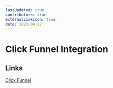 ```yaml
---
lastUpdated: true
contributors: true
externalLinkIcon: true
date: 2023-04-17
---
```

# Click Funnel Integration

## Links

[Click Funnel](https://www.loom.com/share/fc2a3eae20744b4bbb245156d3a6d382?sid=57fbe502-155d-48fb-87e9-7d252b6dd620)


